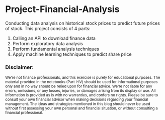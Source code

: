 # Project-Financial-Analysis
Conducting data analysis on historical stock prices to predict future prices of stock. This project consists of 4 parts:
1. Calling an API to download finance data
2. Perform exploratory data analysis
3. Perform fundamental analysis techniques
4. Apply machine learning techniques to predict share price

### Disclaimer:
<small> We're not finance professionals, and this exercise is purely for educational purposes. The material provided in the notebooks (Part I-IV) should be used for informational purposes only and in no way should be relied upon for financial advice. We're not liable for any errors, omissions, or any losses, injuries, or damages arising from its display or use. All information is provided as is with no warranties, and confers no rights. Please be sure to consult your own financial advisor when making decisions regarding your financial management. The ideas and strategies mentioned in this blog should never be used without first assessing your own personal and financial situation, or without consulting a financial professional. </small>
